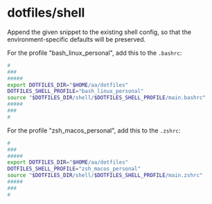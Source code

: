 # dotfiles/shell

Append the given snippet to the existing shell config, so that the environment-specific defaults will be preserved.

For the profile "bash_linux_personal", add this to the `.bashrc`:

```sh
#
###
#####
export DOTFILES_DIR="$HOME/aa/dotfiles"
DOTFILES_SHELL_PROFILE="bash_linux_personal"
source "$DOTFILES_DIR/shell/$DOTFILES_SHELL_PROFILE/main.bashrc"
#####
###
#
```

For the profile "zsh_macos_personal", add this to the `.zshrc`:

```sh
#
###
#####
export DOTFILES_DIR="$HOME/aa/dotfiles"
DOTFILES_SHELL_PROFILE="zsh_macos_personal"
source "$DOTFILES_DIR/shell/$DOTFILES_SHELL_PROFILE/main.zshrc"
#####
###
#
```
